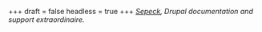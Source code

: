
+++
draft = false
headless = true
+++
_[Sepeck](http://www.blkmtn.org/), Drupal documentation and support extraordinaire._

